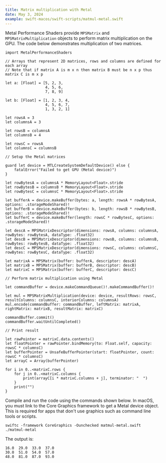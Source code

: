 ```yaml
---
title: Matrix multiplication with Metal
date: May 3, 2024
example: swift-macos/swift-scripts/matmul-metal.swift
---
```


Metal Performance Shaders provide `MPSMatrix` and `MPSMatrixMultiplication` objects to perform matrix multiplication on the GPU. The code below demonstrates multiplication of two matrices.

```{ .swift .pre1000 }
import MetalPerformanceShaders

// Arrays that represent 2D matrices, rows and columns are defined for each array
// Note that if matrix A is m x n then matrix B must be n x p thus matrix C is m x p

let a: [Float] = [5, 2, 3,
                  4, 5, 6,
                  7, 8, 9]

let b: [Float] = [1, 2, 3, 4,
                  4, 5, 6, 7,
                  1, 3, 2, 1]

let rowsA = 3
let columnsA = 3

let rowsB = columnsA
let columnsB = 4

let rowsC = rowsA
let columnsC = columnsB

// Setup the Metal matrices

guard let device = MTLCreateSystemDefaultDevice() else {
    fatalError("Failed to get GPU (Metal device)")
}

let rowBytesA = columnsA * MemoryLayout<Float>.stride
let rowBytesB = columnsB * MemoryLayout<Float>.stride
let rowBytesC = columnsC * MemoryLayout<Float>.stride

let bufferA = device.makeBuffer(bytes: a, length: rowsA * rowBytesA, options: .storageModeShared)!
let bufferB = device.makeBuffer(bytes: b, length: rowsB * rowBytesB, options: .storageModeShared)!
let bufferC = device.makeBuffer(length: rowsC * rowBytesC, options: .storageModeShared)!

let descA = MPSMatrixDescriptor(dimensions: rowsA, columns: columnsA, rowBytes: rowBytesA, dataType: .float32)
let descB = MPSMatrixDescriptor(dimensions: rowsB, columns: columnsB, rowBytes: rowBytesB, dataType: .float32)
let descC = MPSMatrixDescriptor(dimensions: rowsC, columns: columnsC, rowBytes: rowBytesC, dataType: .float32)

let matrixA = MPSMatrix(buffer: bufferA, descriptor: descA)
let matrixB = MPSMatrix(buffer: bufferB, descriptor: descB)
let matrixC = MPSMatrix(buffer: bufferC, descriptor: descC)

// Perform matrix multiplication using Metal

let commandBuffer = device.makeCommandQueue()!.makeCommandBuffer()!

let mul = MPSMatrixMultiplication(device: device, resultRows: rowsC, resultColumns: columnsC, interiorColumns: columnsA)
mul.encode(commandBuffer: commandBuffer, leftMatrix: matrixA, rightMatrix: matrixB, resultMatrix: matrixC)

commandBuffer.commit()
commandBuffer.waitUntilCompleted()

// Print result

let rawPointer = matrixC.data.contents()
let floatPointer = rawPointer.bindMemory(to: Float.self, capacity: rowsC * columnsC)
let bufferPointer = UnsafeBufferPointer(start: floatPointer, count: rowsC * columnsC)
let arrayC = Array(bufferPointer)

for i in 0..<matrixC.rows {
    for j in 0..<matrixC.columns {
        print(arrayC[i * matrixC.columns + j], terminator: "  ")
    }
    print("")
}
```

Compile and run the code using the commands shown below. In macOS, you must link to the Core Graphics framework to get a Metal device object. This is required for apps that don't use graphics such as command line tools or scripts.

```text
swiftc -framework CoreGraphics -Ounchecked matmul-metal.swift
./matmul-metal
```

The output is:

```text
16.0  29.0  33.0  37.0
30.0  51.0  54.0  57.0
48.0  81.0  87.0  93.0
```
